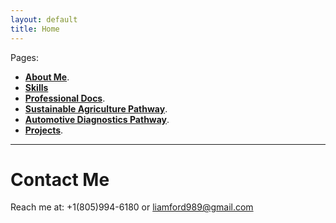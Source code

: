 ```yaml
---
layout: default
title: Home
---
```


Pages: 
* [**About Me**](./me.html).
* [**Skills**](./skills.html)
* [**Professional Docs**](./docs.html).
* [**Sustainable Agriculture Pathway**](./ag.html).
* [**Automotive Diagnostics Pathway**](./auto.html).
* [**Projects**](./projects.html).





* * *

# Contact Me

Reach me at: +1(805)994-6180 or liamford989@gmail.com
